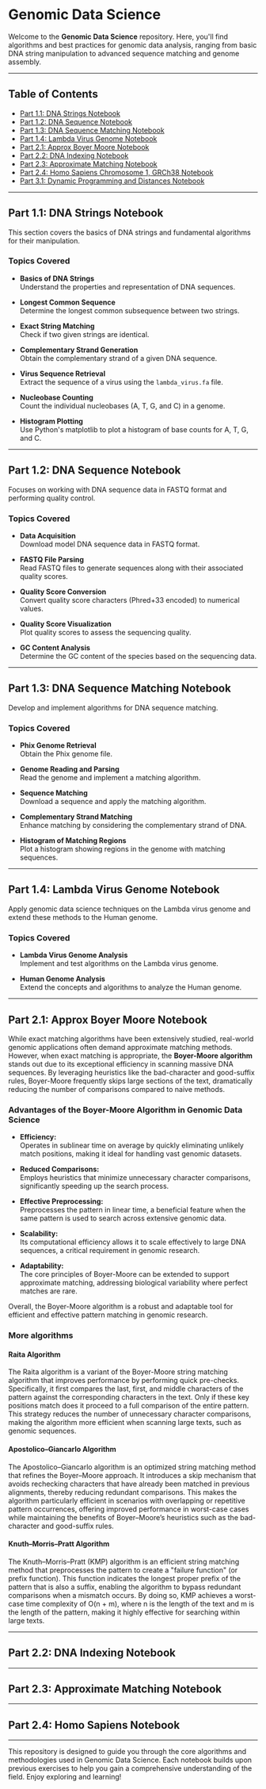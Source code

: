 # Genomic Data Science

Welcome to the **Genomic Data Science** repository. Here, you'll find algorithms and best practices for genomic data analysis, ranging from basic DNA string manipulation to advanced sequence matching and genome assembly.

---

## Table of Contents

- [Part 1.1: DNA Strings Notebook](#part-11-dna-strings-notebook)
- [Part 1.2: DNA Sequence Notebook](#part-12-dna-sequence-notebook)
- [Part 1.3: DNA Sequence Matching Notebook](#part-13-dna-sequence-matching-notebook)
- [Part 1.4: Lambda Virus Genome Notebook](#part-14-lambda-virus-genome-notebook)
- [Part 2.1: Approx Boyer Moore Notebook](#part-21-approx-boyer-moore-notebook)
- [Part 2.2: DNA Indexing Notebook](#part-22-dna-indexing-notebook)
- [Part 2.3: Approximate Matching Notebook](#part-23-approximate-matching-notebook)
- [Part 2.4: Homo Sapiens Chromosome 1, GRCh38 Notebook](#part-23-homo-sapiens-chromosome-1-GRCh38-notebook)
- [Part 3.1: Dynamic Programming and Distances Notebook](#part-31-dynamic-programming-and-distances-notebook)

---

## Part 1.1: DNA Strings Notebook

This section covers the basics of DNA strings and fundamental algorithms for their manipulation.

### Topics Covered

- **Basics of DNA Strings**  
  Understand the properties and representation of DNA sequences.

- **Longest Common Sequence**  
  Determine the longest common subsequence between two strings.

- **Exact String Matching**  
  Check if two given strings are identical.

- **Complementary Strand Generation**  
  Obtain the complementary strand of a given DNA sequence.

- **Virus Sequence Retrieval**  
  Extract the sequence of a virus using the `lambda_virus.fa` file.

- **Nucleobase Counting**  
  Count the individual nucleobases (A, T, G, and C) in a genome.

- **Histogram Plotting**  
  Use Python's matplotlib to plot a histogram of base counts for A, T, G, and C.

---

## Part 1.2: DNA Sequence Notebook

Focuses on working with DNA sequence data in FASTQ format and performing quality control.

### Topics Covered

- **Data Acquisition**  
  Download model DNA sequence data in FASTQ format.

- **FASTQ File Parsing**  
  Read FASTQ files to generate sequences along with their associated quality scores.

- **Quality Score Conversion**  
  Convert quality score characters (Phred+33 encoded) to numerical values.

- **Quality Score Visualization**  
  Plot quality scores to assess the sequencing quality.

- **GC Content Analysis**  
  Determine the GC content of the species based on the sequencing data.

---

## Part 1.3: DNA Sequence Matching Notebook

Develop and implement algorithms for DNA sequence matching.

### Topics Covered

- **Phix Genome Retrieval**  
  Obtain the Phix genome file.

- **Genome Reading and Parsing**  
  Read the genome and implement a matching algorithm.

- **Sequence Matching**  
  Download a sequence and apply the matching algorithm.

- **Complementary Strand Matching**  
  Enhance matching by considering the complementary strand of DNA.

- **Histogram of Matching Regions**  
  Plot a histogram showing regions in the genome with matching sequences.

---

## Part 1.4: Lambda Virus Genome Notebook

Apply genomic data science techniques on the Lambda virus genome and extend these methods to the Human genome.

### Topics Covered

- **Lambda Virus Genome Analysis**  
  Implement and test algorithms on the Lambda virus genome.

- **Human Genome Analysis**  
  Extend the concepts and algorithms to analyze the Human genome.

---

## Part 2.1: Approx Boyer Moore Notebook

While exact matching algorithms have been extensively studied, real-world genomic applications often demand approximate matching methods. However, when exact matching is appropriate, the **Boyer-Moore algorithm** stands out due to its exceptional efficiency in scanning massive DNA sequences. By leveraging heuristics like the bad-character and good-suffix rules, Boyer-Moore frequently skips large sections of the text, dramatically reducing the number of comparisons compared to naive methods.

### Advantages of the Boyer-Moore Algorithm in Genomic Data Science

- **Efficiency:**  
  Operates in sublinear time on average by quickly eliminating unlikely match positions, making it ideal for handling vast genomic datasets.

- **Reduced Comparisons:**  
  Employs heuristics that minimize unnecessary character comparisons, significantly speeding up the search process.

- **Effective Preprocessing:**  
  Preprocesses the pattern in linear time, a beneficial feature when the same pattern is used to search across extensive genomic data.

- **Scalability:**  
  Its computational efficiency allows it to scale effectively to large DNA sequences, a critical requirement in genomic research.

- **Adaptability:**  
  The core principles of Boyer-Moore can be extended to support approximate matching, addressing biological variability where perfect matches are rare.

Overall, the Boyer-Moore algorithm is a robust and adaptable tool for efficient and effective pattern matching in genomic research.


### More algorithms

#### Raita Algorithm

The Raita algorithm is a variant of the Boyer-Moore string matching algorithm that improves performance by performing quick pre-checks. Specifically, it first compares the last, first, and middle characters of the pattern against the corresponding characters in the text. Only if these key positions match does it proceed to a full comparison of the entire pattern. This strategy reduces the number of unnecessary character comparisons, making the algorithm more efficient when scanning large texts, such as genomic sequences.

#### Apostolico–Giancarlo Algorithm

The Apostolico–Giancarlo algorithm is an optimized string matching method that refines the Boyer–Moore approach. It introduces a skip mechanism that avoids rechecking characters that have already been matched in previous alignments, thereby reducing redundant comparisons. This makes the algorithm particularly efficient in scenarios with overlapping or repetitive pattern occurrences, offering improved performance in worst-case cases while maintaining the benefits of Boyer–Moore’s heuristics such as the bad-character and good-suffix rules.

#### Knuth–Morris–Pratt Algorithm

The Knuth–Morris–Pratt (KMP) algorithm is an efficient string matching method that preprocesses the pattern to create a "failure function" (or prefix function). This function indicates the longest proper prefix of the pattern that is also a suffix, enabling the algorithm to bypass redundant comparisons when a mismatch occurs. By doing so, KMP achieves a worst-case time complexity of O(n + m), where n is the length of the text and m is the length of the pattern, making it highly effective for searching within large texts.

---

## Part 2.2: DNA Indexing Notebook

---

## Part 2.3: Approximate Matching Notebook

---

## Part 2.4: Homo Sapiens Notebook

---

This repository is designed to guide you through the core algorithms and methodologies used in Genomic Data Science. Each notebook builds upon previous exercises to help you gain a comprehensive understanding of the field. Enjoy exploring and learning!
